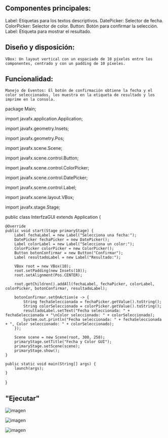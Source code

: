 ## Componentes principales:
Label: Etiquetas para los textos descriptivos.
DatePicker: Selector de fecha.
ColorPicker: Selector de color.
Button: Botón para confirmar la selección.
Label: Etiqueta para mostrar el resultado.

## Diseño y disposición:

    VBox: Un layout vertical con un espaciado de 10 píxeles entre los componentes, centrado y con un padding de 10 píxeles.

## Funcionalidad:

    Manejo de Eventos: El botón de confirmación obtiene la fecha y el color seleccionados, los muestra en la etiqueta de resultado y los imprime en la consola.




    
package Main;

import javafx.application.Application;

import javafx.geometry.Insets;

import javafx.geometry.Pos;

import javafx.scene.Scene;

import javafx.scene.control.Button;

import javafx.scene.control.ColorPicker;

import javafx.scene.control.DatePicker;

import javafx.scene.control.Label;

import javafx.scene.layout.VBox;

import javafx.stage.Stage;

public class InterfzaGUI extends Application {

    @Override
    public void start(Stage primaryStage) {
        Label fechaLabel = new Label("Selecciona una fecha:");
        DatePicker fechaPicker = new DatePicker();
        Label colorLabel = new Label("Selecciona un color:");
        ColorPicker colorPicker = new ColorPicker();
        Button botonConfirmar = new Button("Confirmar");
        Label resultadoLabel = new Label("Resultado:");

        VBox root = new VBox(10);
        root.setPadding(new Insets(10));
        root.setAlignment(Pos.CENTER);

        root.getChildren().addAll(fechaLabel, fechaPicker, colorLabel, colorPicker, botonConfirmar, resultadoLabel);

        botonConfirmar.setOnAction(e -> {
            String fechaSeleccionada = fechaPicker.getValue().toString();
            String colorSeleccionado = colorPicker.getValue().toString();
            resultadoLabel.setText("Fecha seleccionada: " + fechaSeleccionada + "\nColor seleccionado: " + colorSeleccionado);
            System.out.println("Fecha seleccionada: " + fechaSeleccionada + ", Color seleccionado: " + colorSeleccionado);
        });

        Scene scene = new Scene(root, 300, 250);
        primaryStage.setTitle("Fecha y Color GUI");
        primaryStage.setScene(scene);
        primaryStage.show();
    }

    public static void main(String[] args) {
        launch(args); 
    }
}


## "Ejecutar"

![imagen](https://github.com/JansHilaca/Interfaz-Colores/assets/168945853/9ba37a10-43e7-4894-9dd5-ab478fdb508d)

![imagen](https://github.com/JansHilaca/Interfaz-Colores/assets/168945853/3c8f2dcd-9855-4f04-8e37-9285c8a561af)

![imagen](https://github.com/JansHilaca/Interfaz-Colores/assets/168945853/858699f5-9bb8-4165-9829-f26179e397a0)
